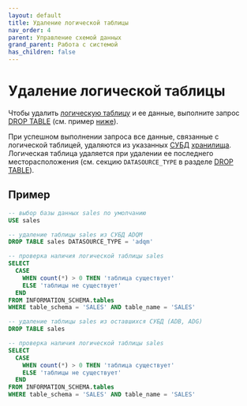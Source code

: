 ```yaml
---
layout: default
title: Удаление логической таблицы
nav_order: 4
parent: Управление схемой данных
grand_parent: Работа с системой
has_children: false
---
```


# Удаление логической таблицы

Чтобы удалить [логическую таблицу](../../../Обзор_понятий_компонентов_и_связей/Основные_понятия/Логическая_таблица/Логическая_таблица.md) 
и ее данные, выполните запрос [DROP TABLE](../../../Справочная_информация/Запросы_SQLplus/DROP_TABLE/DROP_TABLE.md) 
(см. пример [ниже](#пример)).

При успешном выполнении запроса все данные, связанные с логической таблицей, удаляются из указанных 
[СУБД](../../../Введение/Поддерживаемые_СУБД_хранилища/Поддерживаемые_СУБД_хранилища.md) [хранилища](../../../Обзор_понятий_компонентов_и_связей/Основные_понятия/Хранилище_данных/Хранилище_данных.md). 
Логическая таблица удаляется при удалении ее последнего месторасположения (см. секцию `DATASOURCE_TYPE` 
в разделе [DROP TABLE](../../../Справочная_информация/Запросы_SQLplus/DROP_TABLE/DROP_TABLE.md)).

## Пример

```sql
-- выбор базы данных sales по умолчанию
USE sales

-- удаление таблицы sales из СУБД ADQM
DROP TABLE sales DATASOURCE_TYPE = 'adqm'

-- проверка наличия логической таблицы sales
SELECT
  CASE
    WHEN count(*) > 0 THEN 'таблица существует'
    ELSE 'таблицы не существует'
  END
FROM INFORMATION_SCHEMA.tables
WHERE table_schema = 'SALES' AND table_name = 'SALES'

-- удаление таблицы sales из оставшихся СУБД (ADB, ADG)
DROP TABLE sales

-- проверка наличия логической таблицы sales
SELECT
  CASE
    WHEN count(*) > 0 THEN 'таблица существует'
    ELSE 'таблицы не существует'
  END
FROM INFORMATION_SCHEMA.tables
WHERE table_schema = 'SALES' AND table_name = 'SALES'
```